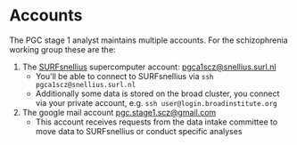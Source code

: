 # Accounts
The PGC stage 1 analyst maintains multiple accounts. For the schizophrenia working group these are the: <br>

1. The [SURFsnellius](https://www.surf.nl/en/services/snellius-the-national-supercomputer) supercomputer account: pgca1scz@snellius.surl.nl
      - You'll be able to connect to SURFsnellius via  `ssh pgca1scz@snellius.surl.nl` 
      - Additionally some data is stored on the broad cluster, you connect via your private account, e.g. `ssh user@login.broadinstitute.org`
2. The google mail account pgc.stage1.scz@gmail.com <br>
      - This account receives requests from the data intake committee to move data to SURFsnellius or conduct specific analyses